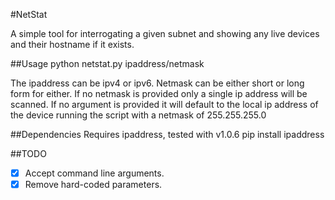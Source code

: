 #NetStat

A simple tool for interrogating a given subnet and showing any live devices and their hostname if it exists.

##Usage
python netstat.py ipaddress/netmask

The ipaddress can be ipv4 or ipv6. Netmask can be either short or long form for either. If no netmask is provided only a single ip address will be scanned.
If no argument is provided it will default to the local ip address of the device running the script with a netmask of 255.255.255.0

##Dependencies
Requires ipaddress, tested with v1.0.6
	pip install ipaddress

##TODO
- [x] Accept command line arguments.
- [x] Remove hard-coded parameters.